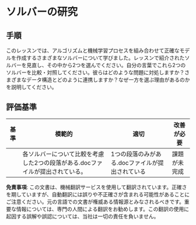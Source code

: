 # ソルバーの研究
## 手順

このレッスンでは、アルゴリズムと機械学習プロセスを組み合わせて正確なモデルを作成するさまざまなソルバーについて学びました。レッスンで紹介されたソルバーを見直し、その中から2つを選んでください。自分の言葉でこれら2つのソルバーを比較・対照してください。彼らはどのような問題に対処しますか？さまざまなデータ構造とどのように連携しますか？なぜ一方を選ぶ理由があるのかを説明してください。

## 評価基準

| 基準    | 模範的                                                                                           | 適切                                             | 改善が必要                     |
| -------- | ---------------------------------------------------------------------------------------------- | ------------------------------------------------ | ---------------------------- |
|          | 各ソルバーについて比較を考慮した2つの段落がある.docファイルが提出されている。                   | 1つの段落のみがある.docファイルが提出されている | 課題が未完成                  |

**免責事項**:
この文書は、機械翻訳サービスを使用して翻訳されています。正確さを期していますが、自動翻訳には誤りや不正確さが含まれる可能性があることにご注意ください。元の言語での文書が権威ある情報源とみなされるべきです。重要な情報については、専門の人間による翻訳をお勧めします。この翻訳の使用に起因する誤解や誤認については、当社は一切の責任を負いません。
